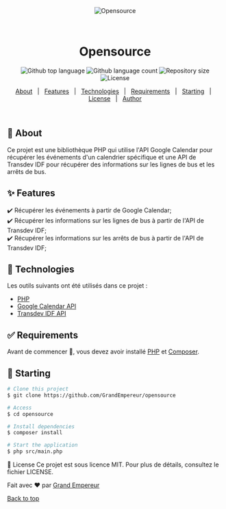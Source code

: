 <div align="center" id="top"> 
  <img src="./.github/app.gif" alt="Opensource" />

  &#xa0;
</div>

<h1 align="center">Opensource</h1>

<p align="center">
  <img alt="Github top language" src="https://img.shields.io/github/languages/top/GrandEmpereur/opensource?color=56BEB8">

  <img alt="Github language count" src="https://img.shields.io/github/languages/count/GrandEmpereur/opensource?color=56BEB8">

  <img alt="Repository size" src="https://img.shields.io/github/repo-size/GrandEmpereur/opensource?color=56BEB8">

  <img alt="License" src="https://img.shields.io/github/license/GrandEmpereur/opensource?color=56BEB8">
</p>

<p align="center">
  <a href="#dart-about">About</a> &#xa0; | &#xa0; 
  <a href="#sparkles-features">Features</a> &#xa0; | &#xa0;
  <a href="#rocket-technologies">Technologies</a> &#xa0; | &#xa0;
  <a href="#white_check_mark-requirements">Requirements</a> &#xa0; | &#xa0;
  <a href="#checkered_flag-starting">Starting</a> &#xa0; | &#xa0;
  <a href="#memo-license">License</a> &#xa0; | &#xa0;
  <a href="https://github.com/GrandEmpereur" target="_blank">Author</a>
</p>

<br>

## :dart: About ##

Ce projet est une bibliothèque PHP qui utilise l'API Google Calendar pour récupérer les événements d'un calendrier spécifique et une API de Transdev IDF pour récupérer des informations sur les lignes de bus et les arrêts de bus.

## :sparkles: Features ##

:heavy_check_mark: Récupérer les événements à partir de Google Calendar;\
:heavy_check_mark: Récupérer les informations sur les lignes de bus à partir de l'API de Transdev IDF;\
:heavy_check_mark: Récupérer les informations sur les arrêts de bus à partir de l'API de Transdev IDF;

## :rocket: Technologies ##

Les outils suivants ont été utilisés dans ce projet :

- [PHP](https://www.php.net/)
- [Google Calendar API](https://developers.google.com/calendar)
- [Transdev IDF API](https://www.transdev-idf.com)

## :white_check_mark: Requirements ##

Avant de commencer :checkered_flag:, vous devez avoir installé [PHP](https://www.php.net/) et [Composer](https://getcomposer.org/).

## :checkered_flag: Starting ##

```bash
# Clone this project
$ git clone https://github.com/GrandEmpereur/opensource

# Access
$ cd opensource

# Install dependencies
$ composer install

# Start the application
$ php src/main.php
```

:memo: License
Ce projet est sous licence MIT. Pour plus de détails, consultez le fichier LICENSE.

Fait avec :heart: par <a href="https://github.com/GrandEmpereur" target="_blank">Grand Empereur</a>

<a href="#top">Back to top</a>
